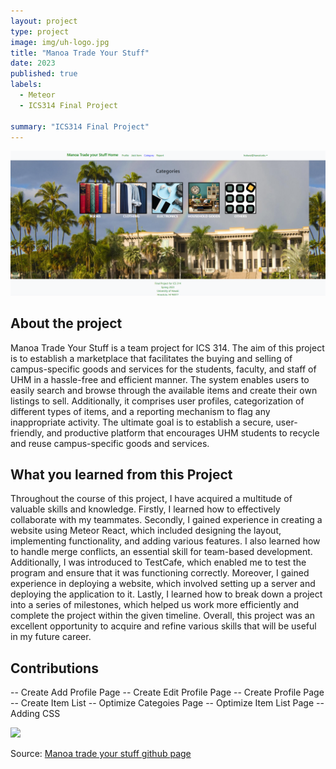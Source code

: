 ```yaml
---
layout: project
type: project
image: img/uh-logo.jpg
title: "Manoa Trade Your Stuff"
date: 2023
published: true
labels:
  - Meteor
  - ICS314 Final Project
  
summary: "ICS314 Final Project"
---
```

<img class="img-fluid" src="../img/manoa-trade-your-stuff.png">

## About the project
Manoa Trade Your Stuff is a team project for ICS 314. The aim of this project is to establish a marketplace that facilitates the buying and selling of campus-specific goods and services for the students, faculty, and staff of UHM in a hassle-free and efficient manner. The system enables users to easily search and browse through the available items and create their own listings to sell. Additionally, it comprises user profiles, categorization of different types of items, and a reporting mechanism to flag any inappropriate activity. The ultimate goal is to establish a secure, user-friendly, and productive platform that encourages UHM students to recycle and reuse campus-specific goods and services. 

## What you learned from this Project
Throughout the course of this project, I have acquired a multitude of valuable skills and knowledge. Firstly, I learned how to effectively collaborate with my teammates. Secondly, I gained experience in creating a website using Meteor React, which included designing the layout, implementing functionality, and adding various features. I also learned how to handle merge conflicts, an essential skill for team-based development. Additionally, I was introduced to TestCafe, which enabled me to test the program and ensure that it was functioning correctly. Moreover, I gained experience in deploying a website, which involved setting up a server and deploying the application to it. Lastly, I learned how to break down a project into a series of milestones, which helped us work more efficiently and complete the project within the given timeline. Overall, this project was an excellent opportunity to acquire and refine various skills that will be useful in my future career.

## Contributions
-- Create Add Profile Page
-- Create Edit Profile Page
-- Create Profile Page
-- Create Item List 
-- Optimize Categoies Page
-- Optimize Item List Page
-- Adding CSS

<img width="800px" class="img-fluid" src="../img/manoa-trade-your-stuff-item.png">

Source: <a href="https://manoa-trade-your-stuff.github.io/"><i class="large github icon "></i>Manoa trade your stuff github page</a>







